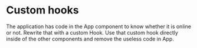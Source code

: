 # Custom hooks

The application has code in the App component to know whether it is online or
not. Rewrite that with a custom Hook. Use that custom hook directly inside of the
other components and remove the useless code in App.

